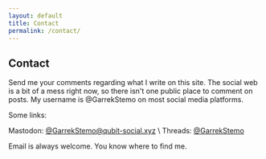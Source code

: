 ```yaml
---
layout: default
title: Contact
permalink: /contact/
---
```


## Contact

Send me your comments regarding what I write on this site.
The social web is a bit of a mess right now, so there isn't one public place to comment on posts.
My username is @GarrekStemo on most social media platforms.

Some links:

Mastodon: [@GarrekStemo@qubit-social.xyz](https://mastodon.social/@GarrekStemo) \\
Threads: [@GarrekStemo](https://www.threads.net/@garrekstemo)

Email is always welcome. You know where to find me.